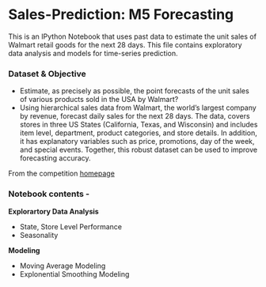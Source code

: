 # Sales-Prediction: M5 Forecasting 
This is an IPython Notebook that uses past data to estimate the unit sales of Walmart retail goods for the next 28 days. This file contains exploratory data analysis and models for time-series prediction.

### Dataset & Objective
- Estimate, as precisely as possible, the point forecasts of the unit sales of various products sold in the USA by Walmart? 
- Using hierarchical sales data from Walmart, the world’s largest company by revenue, forecast daily sales for the next 28 days. The data, covers stores in three US States (California, Texas, and Wisconsin) and includes item level, department, product categories, and store details. In addition, it has explanatory variables such as price, promotions, day of the week, and special events. Together, this robust dataset can be used to improve forecasting accuracy.

From the competition [homepage](https://www.kaggle.com/c/m5-forecasting-accuracy/overview)

### Notebook contents -

**Explorartory Data Analysis** 
*  State, Store Level Performance
*  Seasonality

**Modeling** 
* Moving Average Modeling
* Explonential Smoothing Modeling 
